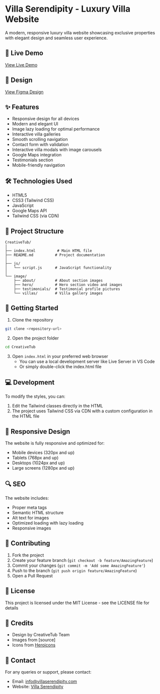 # Villa Serendipity - Luxury Villa Website

A modern, responsive luxury villa website showcasing exclusive properties with elegant design and seamless user experience.

## 🌟 Live Demo
[View Live Demo](#) <!-- Add your live demo link when deployed -->

## 🎨 Design
[View Figma Design](https://www.figma.com/proto/UMP4AGrWByNXuiNWQ86pvj/CreativeTub?node-id=20-1017&t=McIIxp2IbSVU2ypc-1)

## ✨ Features

- Responsive design for all devices
- Modern and elegant UI
- Image lazy loading for optimal performance
- Interactive villa galleries
- Smooth scrolling navigation
- Contact form with validation
- Interactive villa modals with image carousels
- Google Maps integration
- Testimonials section
- Mobile-friendly navigation

## 🛠️ Technologies Used

- HTML5
- CSS3 (Tailwind CSS)
- JavaScript
- Google Maps API
- Tailwind CSS (via CDN)

## 📁 Project Structure

```
CreativeTub/
│
├── index.html          # Main HTML file
├── README.md          # Project documentation
│
├── js/
│   └── script.js      # JavaScript functionality
│
└── image/
    ├── about/         # About section images
    ├── hero/          # Hero section video and images
    ├── testimonials/  # Testimonial profile pictures
    └── villas/        # Villa gallery images
```

## 🚀 Getting Started

1. Clone the repository
```bash
git clone <repository-url>
```

2. Open the project folder
```bash
cd CreativeTub
```

3. Open `index.html` in your preferred web browser
   - You can use a local development server like Live Server in VS Code
   - Or simply double-click the index.html file

## 💻 Development

To modify the styles, you can:
1. Edit the Tailwind classes directly in the HTML
2. The project uses Tailwind CSS via CDN with a custom configuration in the HTML file

## 📱 Responsive Design

The website is fully responsive and optimized for:
- Mobile devices (320px and up)
- Tablets (768px and up)
- Desktops (1024px and up)
- Large screens (1280px and up)

## 🔍 SEO

The website includes:
- Proper meta tags
- Semantic HTML structure
- Alt text for images
- Optimized loading with lazy loading
- Responsive images

## 🤝 Contributing

1. Fork the project
2. Create your feature branch (`git checkout -b feature/AmazingFeature`)
3. Commit your changes (`git commit -m 'Add some AmazingFeature'`)
4. Push to the branch (`git push origin feature/AmazingFeature`)
5. Open a Pull Request

## 📄 License

This project is licensed under the MIT License - see the LICENSE file for details

## 👥 Credits

- Design by CreativeTub Team
- Images from [source] <!-- Add image sources if applicable -->
- Icons from [Heroicons](https://heroicons.com/)

## 📧 Contact

For any queries or support, please contact:
- Email: info@villaserendipity.com
- Website: [Villa Serendipity](#) <!-- Add your website URL when live -->